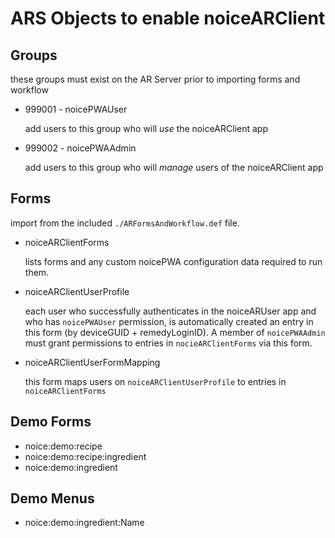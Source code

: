 # ARS Objects to enable noiceARClient


## Groups
these groups must exist on the AR Server prior to importing forms and workflow

* 999001 - noicePWAUser

    add users to this group who will *use* the noiceARClient app

* 999002 - noicePWAAdmin

    add users to this group who will *manage* users of the noiceARClient app

## Forms
import from the included `./ARFormsAndWorkflow.def` file.

* noiceARClientForms

    lists forms and any custom noicePWA configuration data required to run them.

* noiceARClientUserProfile

    each user who successfully authenticates in the noiceARUser app and who has `noicePWAUser` permission, is automatically created an entry in this form (by deviceGUID + remedyLoginID). A member of `noicePWAAdmin` must grant permissions to entries in `nocieARClientForms` via this form.

* noiceARClientUserFormMapping

    this form maps users on `noiceARClientUserProfile` to entries in `noiceARClientForms`


## Demo Forms

* noice:demo:recipe
* noice:demo:recipe:ingredient
* noice:demo:ingredient

## Demo Menus

* noice:demo:ingredient:Name
